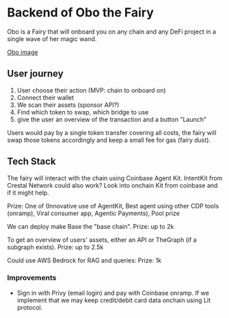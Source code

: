 # Backend of Obo the Fairy

Obo is a Fairy that will onboard you on any chain and any DeFi project in a single wave of her magic wand.

[Obo image](./obo.webp)

## User journey

1. User choose their action (MVP: chain to onboard on)
2. Connect their wallet
3. We scan their assets (sponsor API?)
4. Find which token to swap, which bridge to use
5. give the user an overview of the transaction and a button "Launch"

Users would pay by a single token transfer covering all costs, the fairy will swap those tokens accordingly and keep a small fee for gas (fairy dust).

## Tech Stack

The fairy will interact with the chain using Coinbase Agent Kit. IntentKit from Crestal Network could also work? 
Look into onchain Kit from coinbase and if it might help.

Prize: One of (Innovative use of AgentKit, Best agent using other CDP tools (onramp), Viral consumer app, Agentic Payments), Pool prize

We can deploy make Base the "base chain". 
Prize: up to 2k

To get an overview of users' assets, either an API or TheGraph (if a subgraph exists).
Prize: up to 2.5k

Could use AWS Bedrock for RAG and queries:
Prize: 1k


### Improvements

- Sign in with Privy (email login) and pay with Coinbase onramp. If we implement that we may keep credit/debit card data onchain using Lit protocol.


